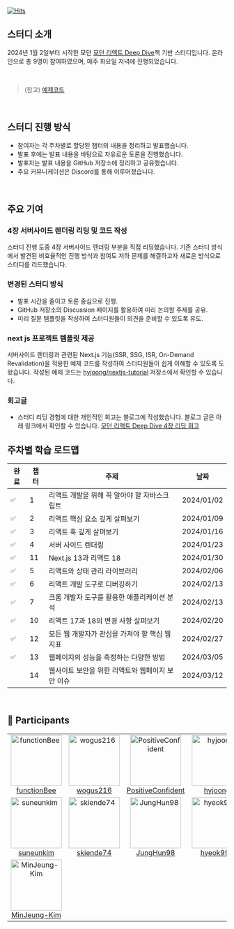 [![Hits](https://hits.seeyoufarm.com/api/count/incr/badge.svg?url=https%3A%2F%2Fgithub.com%2Fdiving-react%2Fstudy-react-deepdive&count_bg=%23003366&title_bg=%234673A0&icon=pinboard.svg&icon_color=%23E7E7E7&title=hits&edge_flat=false)](https://hits.seeyoufarm.com)

## 스터디 소개

2024년 1월 2일부터 시작한 모던 [모던 리액트 Deep Dive](https://wikibook.co.kr/react-deep-dive/)책 기반 스터디입니다. 온라인으로 총 9명이 참여하였으며, 매주 화요일 저녁에 진행되었습니다.

<br>

> (참고) [예제코드](https://github.com/wikibook/react-deep-dive-example)

<br>

## 스터디 진행 방식

- 참여자는 각 주차별로 할당된 챕터의 내용을 정리하고 발표했습니다.
- 발표 후에는 발표 내용을 바탕으로 자유로운 토론을 진행했습니다.
- 발표자는 발표 내용을 GitHub 저장소에 정리하고 공유했습니다.
- 주요 커뮤니케이션은 Discord를 통해 이루어졌습니다.

<br>

## 주요 기여

### 4장 서버사이드 렌더링 리딩 및 코드 작성
스터디 진행 도중 4장 서버사이드 렌더링 부분을 직접 리딩했습니다. 기존 스터디 방식에서 발견된 비효율적인 진행 방식과 참여도 저하 문제를 해결하고자 새로운 방식으로 스터디를 리드했습니다.

### 변경된 스터디 방식
- 발표 시간을 줄이고 토론 중심으로 진행.
- GitHub 저장소의 Discussion 페이지를 활용하여 미리 논의할 주제를 공유.
- 미리 질문 템플릿을 작성하여 스터디원들이 의견을 준비할 수 있도록 유도.

### next js 프로젝트 템플릿 제공
서버사이드 렌더링과 관련된 Next.js 기능(SSR, SSG, ISR, On-Demand Revalidation)을 적용한 예제 코드를 작성하여 스터디원들이 쉽게 이해할 수 있도록 도왔습니다. 작성된 예제 코드는 [hyjoong/nextjs-tutorial](https://github.com/hyjoong/nextjs-tutorial) 저장소에서 확인할 수 있습니다.

### 회고글
- 스터디 리딩 경험에 대한 개인적인 회고는 블로그에 작성했습니다. 블로그 글은 아래 링크에서 확인할 수 있습니다.
[모던 리액트 Deep Dive 4장 리딩 회고](https://velog.io/@hyunjoong/모던-리액트-Deep-dive-4장-리딩-회고-18jts8db)


## 주차별 학습 로드맵

| 완료 | 챕터 | 주제                                             | 날짜       |
| ---- | ---- | ------------------------------------------------ | ---------- |
| `✅` | 1    | 리액트 개발을 위해 꼭 알아야 할 자바스크립트     | 2024/01/02 |
| `✅` | 2    | 리액트 핵심 요소 깊게 살펴보기                   | 2024/01/09 |
| `✅` | 3    | 리액트 훅 깊게 살펴보기                          | 2024/01/16 |
| `✅` | 4    | 서버 사이드 렌더링                               | 2024/01/23 |
| `✅` | 11   | Next.js 13과 리액트 18                           | 2024/01/30 |
| `✅` | 5    | 리액트와 상태 관리 라이브러리                    | 2024/02/06 |
| `✅` | 6    | 리액트 개발 도구로 디버깅하기                    | 2024/02/13 |
| `✅` | 7    | 크롬 개발자 도구를 활용한 애플리케이션 분석      | 2024/02/13 |
| `✅`  | 10   | 리액트 17과 18의 변경 사항 살펴보기              | 2024/02/20 |
| `✅`  | 12   | 모든 웹 개발자가 관심을 가져야 할 핵심 웹 지표   | 2024/02/27 |
| `✅`  | 13   | 웹페이지의 성능을 측정하는 다양한 방법           | 2024/03/05 |
| ` `  | 14   | 웹사이트 보안을 위한 리액트와 웹페이지 보안 이슈 | 2024/03/12 |

<br>

## 💪 Participants

<table>
<tr>
<td align="center"><a href="https://github.com/functionBee"><img alt="functionBee" src="https://avatars.githubusercontent.com/u/48350491?v=4" width="117" /><br />functionBee</a></td>
<td align="center"><a href="https://github.com/wogus216"><img alt="wogus216" src="https://avatars.githubusercontent.com/u/71995287?v=4" width="117" /><br />wogus216</a></td>
<td align="center"><a href="https://github.com/PositiveConfident"><img alt="PositiveConfident" src="https://avatars.githubusercontent.com/u/119862256?v=4" width="117" /><br />PositiveConfident</a></td>
<td align="center"><a href="https://github.com/hyjoong"><img alt="hyjoong" src="https://avatars.githubusercontent.com/u/70426440?v=4" width="117" /><br />hyjoong</a></td>
</tr>
<tr>
<td align="center"><a href="https://github.com/suneunkim"><img alt="suneunkim" src="https://avatars.githubusercontent.com/u/98196225?v=4" width="117" /><br />suneunkim</a></td>
<td align="center"><a href="https://github.com/skiende74"><img alt="skiende74" src="https://avatars.githubusercontent.com/u/86130706?v=4" width="117" /><br />skiende74</a></td>
<td align="center"><a href="https://github.com/JungHun98"><img alt="JungHun98" src="https://avatars.githubusercontent.com/u/97653343?v=4" width="117" /><br />JungHun98</a></td>
<td align="center"><a href="https://github.com/hyeok999"><img alt="hyeok999" src="https://avatars.githubusercontent.com/u/31315644?v=4" width="117" /><br />hyeok999</a></td>
</tr>

<tr>
<td align="center"><a href="https://github.com/MinJeung-Kim"><img alt="MinJeung-Kim" src="https://avatars.githubusercontent.com/u/79193369?v=4" width="117" /><br />MinJeung-Kim</a></td>
</tr>
</table>
